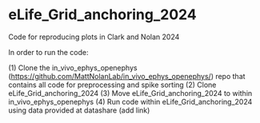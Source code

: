 # eLife_Grid_anchoring_2024
Code for reproducing plots in Clark and Nolan 2024

In order to run the code:

(1) Clone the in_vivo_ephys_openephys (https://github.com/MattNolanLab/in_vivo_ephys_openephys/) repo that contains all code for preprocessing and spike sorting 
(2) Clone eLife_Grid_anchoring_2024
(3) Move eLife_Grid_anchoring_2024 to within in_vivo_ephys_openephys
(4) Run code within eLife_Grid_anchoring_2024 using data provided at datashare (add link)
